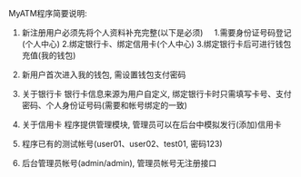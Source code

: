 MyATM程序简要说明:

1. 新注册用户必须先将个人资料补充完整(以下是必须)
     1.需要身份证号码登记(个人中心)
     2.绑定银行卡、绑定信用卡(个人中心)
     3.绑定银行卡后可进行钱包充值(我的钱包)

2. 新用户首次进入我的钱包, 需设置钱包支付密码

3. 关于银行卡
    银行卡信息来源为用户自定义, 绑定银行卡时只需填写卡号、支付密码、个人身份证号码(需要和帐号绑定的一致)

4. 关于信用卡
    程序提供管理模块, 管理员可以在后台中模拟发行(添加)信用卡

5. 程序已有的测试帐号(user01、user02、test01, 密码123)

6. 后台管理员帐号(admin/admin), 管理员帐号无注册接口
